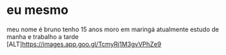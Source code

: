 # eu mesmo
meu nome é bruno
tenho 15 anos
moro em maringá
atualmente estudo de manha e trabalho a tarde
[ALT]https://images.app.goo.gl/TcmyRj1M3gvVPhZe9
